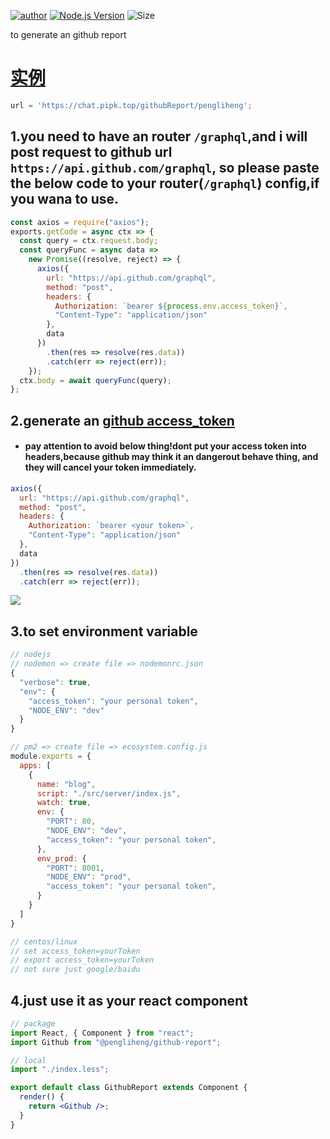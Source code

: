 [![author](https://img.shields.io/badge/author-peng-blue.svg)](https://www.penlh.com)
[![Node.js Version](https://img.shields.io/badge/node.js-9.2.0-blue.svg)](http://nodejs.org/download)
![Size](https://github-size-badge.herokuapp.com/pengliheng/github-report.svg)

to generate an github report

# [实例](https://chat.pipk.top/githubReport/pengliheng)

```js
url = 'https://chat.pipk.top/githubReport/pengliheng';
```

## 1.you need to have an router `/graphql`,and i will post request to github url `https://api.github.com/graphql`, so please paste the below code to your router(`/graphql`) config,if you wana to use.

```js
const axios = require("axios");
exports.getCode = async ctx => {
  const query = ctx.request.body;
  const queryFunc = async data =>
    new Promise((resolve, reject) => {
      axios({
        url: "https://api.github.com/graphql",
        method: "post",
        headers: {
          Authorization: `bearer ${process.env.access_token}`,
          "Content-Type": "application/json"
        },
        data
      })
        .then(res => resolve(res.data))
        .catch(err => reject(err));
    });
  ctx.body = await queryFunc(query);
};
```

## 2.generate an [github access_token](https://help.github.com/articles/creating-a-personal-access-token-for-the-command-line/)

* #### pay attention to avoid below thing!dont put your access token into headers,because github may think it an dangerout behave thing, and they will cancel your token immediately.

```js
axios({
  url: "https://api.github.com/graphql",
  method: "post",
  headers: {
    Authorization: `bearer <your token>`,
    "Content-Type": "application/json"
  },
  data
})
  .then(res => resolve(res.data))
  .catch(err => reject(err));
```

![](https://cdn.suisuijiang.com/message_1520156894273.png)

## 3.to set environment variable

```js
// nodejs
// nodemon => create file => nodemonrc.json
{
  "verbose": true,
  "env": {
    "access_token": "your personal token",
    "NODE_ENV": "dev"
  }
}

// pm2 => create file => ecosystem.config.js
module.exports = {
  apps: [
    {
      name: "blog",
      script: "./src/server/index.js",
      watch: true,
      env: {
        "PORT": 80,
        "NODE_ENV": "dev",
        "access_token": "your personal token",
      },
      env_prod: {
        "PORT": 8001,
        "NODE_ENV": "prod",
        "access_token": "your personal token",
      }
    }
  ]
}

// centos/linux
// set access_token=yourToken
// export access_token=yourToken
// not sure just google/baidu
```

## 4.just use it as your react component

```jsx
// package
import React, { Component } from "react";
import Github from "@pengliheng/github-report";

// local
import "./index.less";

export default class GithubReport extends Component {
  render() {
    return <Github />;
  }
}
```
